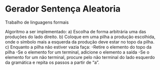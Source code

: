 # Gerador Sentença Aleatoria

Trabalho de linguagens formais

Algoritmo a ser implementado:
a) Escolha de forma arbitrária uma das produções do lado direito.
b) Coloque em uma pilha a produção escolhida, onde o símbolo mais a esquerda da produção deve estar no topo da pilha.
c) Enquanto a pilha não estiver vazia faça:
-Retire o elemento do topo da pilha
-Se o elemento for um terminal, adicione o elemento a saída
-Se o elemento for um não terminal, procure pelo não terminal do lado esquerdo da gramática e repita os passos a partir de “a”.
